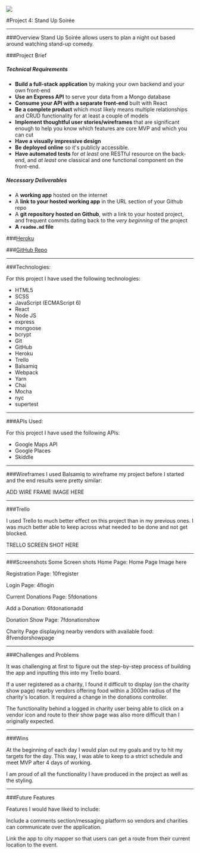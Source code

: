 
![](https://ga-dash.s3.amazonaws.com/production/assets/logo-9f88ae6c9c3871690e33280fcf557f33.png)


#Project 4: Stand Up Soirée

<hr>

###Overview
Stand Up Soirée allows users to plan a night out based around watching stand-up comedy. 


###Project Brief

##### Technical Requirements


* **Build a full-stack application** by making your own backend and your own front-end
* **Use an Express API** to serve your data from a Mongo database
* **Consume your API with a separate front-end** built with React
* **Be a complete product** which most likely means multiple relationships and CRUD functionality for at least a couple of models
* **Implement thoughtful user stories/wireframes** that are significant enough to help you know which features are core MVP and which you can cut
* **Have a visually impressive design**
* **Be deployed online** so it's publicly accessible.
* **Have automated tests** for _at least_ one RESTful resource on the back-end, and _at least_ one classical and one functional component on the front-end. 

##### Necessary Deliverables

* A **working app** hosted on the internet
* A **link to your hosted working app** in the URL section of your Github repo
* A **git repository hosted on Github**, with a link to your hosted project, and frequent commits dating back to the _very beginning_ of the project
* **A `readme.md` file** 

###[Heroku](https://standupsoiree.herokuapp.com/)

###[GitHub Repo](https://github.com/Petemab/WDI_LDN_PROJECT4)

 ---


###Technologies:

For this project I have used the following technologies:

* HTML5
* SCSS
* JavaScript (ECMAScript 6)
* React
* Node JS
* express
* mongoose
* bcrypt
* Git
* GitHub
* Heroku
* Trello
* Balsamiq
* Webpack
* Yarn
* Chai
* Mocha
* nyc
* supertest

---

###APIs Used:

For this project I have used the following APIs:

* Google Maps API
* Google Places
* Skiddle

---

###Wireframes
I used Balsamiq to wireframe my project before I started and the end results were pretty similar:
 

ADD WIRE FRAME IMAGE HERE

---

###Trello

I used Trello to much better effect on this project than in my previous ones. I was much better able to keep across what needed to be done and not get blocked. 

TRELLO SCREEN SHOT HERE

---

###Screenshots
Some Screen shots 
Home Page: 
Home Page Image here

Registration Page: 10fregister

Login Page: 4flogin

Current Donations Page: 5fdonations

Add a Donation: 6fdonationadd

Donation Show Page: 7fdonationshow

Charity Page displaying nearby vendors with available food: 8fvendorshowpage

---

###Challenges and Problems

It was challenging at first to figure out the step-by-step process of building the app and inputting this into my Trello board.

If a user registered as a charity, I found it difficult to display (on the charity show page) nearby vendors offering food within a 3000m radius of the charity's location. It required a change in the donations controller.

The functionality behind a logged in charity user being able to click on a vendor icon and route to their show page was also more difficult than I originally expected.

---

###Wins

At the beginning of each day I would plan out my goals and try to hit my targets for the day. This way, I was able to keep to a strict schedule and meet MVP after 4 days of working.

I am proud of all the functionality I have produced in the project as well as the styling.

---

###Future Features

Features I would have liked to include:

Include a comments section/messaging platform so vendors and charities can communicate over the application.

Link the app to city mapper so that users can get a route from their current location to the event.
